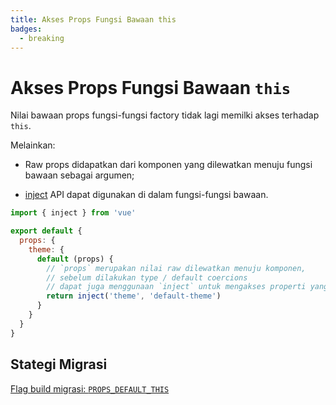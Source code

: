 ```yaml
---
title: Akses Props Fungsi Bawaan this
badges:
  - breaking
---
```


# Akses Props Fungsi Bawaan `this` <MigrationBadges :badges="$frontmatter.badges" />

Nilai bawaan props fungsi-fungsi factory tidak lagi memilki akses terhadap `this`.

Melainkan:

- Raw props didapatkan dari komponen yang dilewatkan menuju fungsi bawaan sebagai argumen;

- [inject](../composition-api-provide-inject.md) API dapat digunakan di dalam fungsi-fungsi bawaan.

```js
import { inject } from 'vue'

export default {
  props: {
    theme: {
      default (props) {
        // `props` merupakan nilai raw dilewatkan menuju komponen,
        // sebelum dilakukan type / default coercions
        // dapat juga menggunaan `inject` untuk mengakses properti yang diinjeksikan
        return inject('theme', 'default-theme')
      }
    }
  }
}
```

## Stategi Migrasi

[Flag build migrasi: `PROPS_DEFAULT_THIS`](migration-build.html#compat-configuration)
